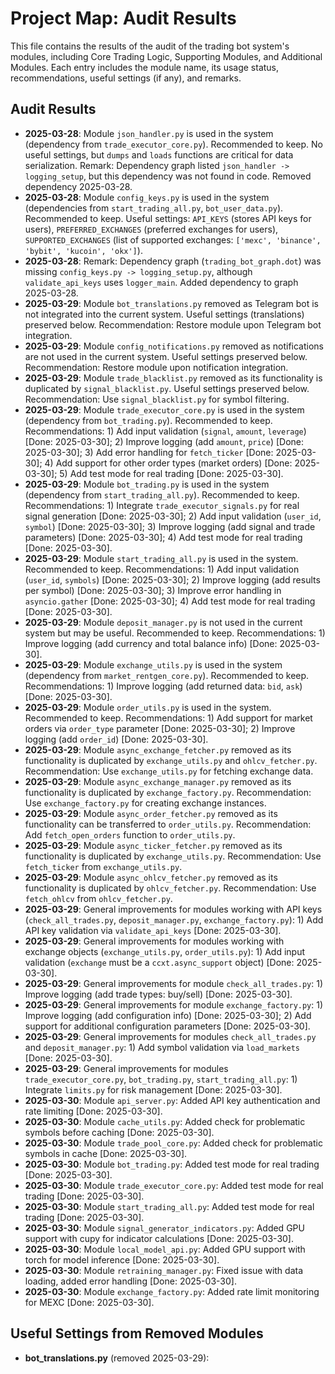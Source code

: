 # Project Map: Audit Results

This file contains the results of the audit of the trading bot system's modules, including Core Trading Logic, Supporting Modules, and Additional Modules. Each entry includes the module name, its usage status, recommendations, useful settings (if any), and remarks.

## Audit Results
- **2025-03-28**: Module `json_handler.py` is used in the system (dependency from `trade_executor_core.py`). Recommended to keep. No useful settings, but `dumps` and `loads` functions are critical for data serialization. Remark: Dependency graph listed `json_handler -> logging_setup`, but this dependency was not found in code. Removed dependency 2025-03-28.
- **2025-03-28**: Module `config_keys.py` is used in the system (dependencies from `start_trading_all.py`, `bot_user_data.py`). Recommended to keep. Useful settings: `API_KEYS` (stores API keys for users), `PREFERRED_EXCHANGES` (preferred exchanges for users), `SUPPORTED_EXCHANGES` (list of supported exchanges: `['mexc', 'binance', 'bybit', 'kucoin', 'okx']`).
- **2025-03-28**: Remark: Dependency graph (`trading_bot_graph.dot`) was missing `config_keys.py -> logging_setup.py`, although `validate_api_keys` uses `logger_main`. Added dependency to graph 2025-03-28.
- **2025-03-29**: Module `bot_translations.py` removed as Telegram bot is not integrated into the current system. Useful settings (translations) preserved below. Recommendation: Restore module upon Telegram bot integration.
- **2025-03-29**: Module `config_notifications.py` removed as notifications are not used in the current system. Useful settings preserved below. Recommendation: Restore module upon notification integration.
- **2025-03-29**: Module `trade_blacklist.py` removed as its functionality is duplicated by `signal_blacklist.py`. Useful settings preserved below. Recommendation: Use `signal_blacklist.py` for symbol filtering.
- **2025-03-29**: Module `trade_executor_core.py` is used in the system (dependency from `bot_trading.py`). Recommended to keep. Recommendations: 1) Add input validation (`signal`, `amount`, `leverage`) [Done: 2025-03-30]; 2) Improve logging (add `amount`, `price`) [Done: 2025-03-30]; 3) Add error handling for `fetch_ticker` [Done: 2025-03-30]; 4) Add support for other order types (market orders) [Done: 2025-03-30]; 5) Add test mode for real trading [Done: 2025-03-30].
- **2025-03-29**: Module `bot_trading.py` is used in the system (dependency from `start_trading_all.py`). Recommended to keep. Recommendations: 1) Integrate `trade_executor_signals.py` for real signal generation [Done: 2025-03-30]; 2) Add input validation (`user_id`, `symbol`) [Done: 2025-03-30]; 3) Improve logging (add signal and trade parameters) [Done: 2025-03-30]; 4) Add test mode for real trading [Done: 2025-03-30].
- **2025-03-29**: Module `start_trading_all.py` is used in the system. Recommended to keep. Recommendations: 1) Add input validation (`user_id`, `symbols`) [Done: 2025-03-30]; 2) Improve logging (add results per symbol) [Done: 2025-03-30]; 3) Improve error handling in `asyncio.gather` [Done: 2025-03-30]; 4) Add test mode for real trading [Done: 2025-03-30].
- **2025-03-29**: Module `deposit_manager.py` is not used in the current system but may be useful. Recommended to keep. Recommendations: 1) Improve logging (add currency and total balance info) [Done: 2025-03-30].
- **2025-03-29**: Module `exchange_utils.py` is used in the system (dependency from `market_rentgen_core.py`). Recommended to keep. Recommendations: 1) Improve logging (add returned data: `bid`, `ask`) [Done: 2025-03-30].
- **2025-03-29**: Module `order_utils.py` is used in the system. Recommended to keep. Recommendations: 1) Add support for market orders via `order_type` parameter [Done: 2025-03-30]; 2) Improve logging (add `order_id`) [Done: 2025-03-30].
- **2025-03-29**: Module `async_exchange_fetcher.py` removed as its functionality is duplicated by `exchange_utils.py` and `ohlcv_fetcher.py`. Recommendation: Use `exchange_utils.py` for fetching exchange data.
- **2025-03-29**: Module `async_exchange_manager.py` removed as its functionality is duplicated by `exchange_factory.py`. Recommendation: Use `exchange_factory.py` for creating exchange instances.
- **2025-03-29**: Module `async_order_fetcher.py` removed as its functionality can be transferred to `order_utils.py`. Recommendation: Add `fetch_open_orders` function to `order_utils.py`.
- **2025-03-29**: Module `async_ticker_fetcher.py` removed as its functionality is duplicated by `exchange_utils.py`. Recommendation: Use `fetch_ticker` from `exchange_utils.py`.
- **2025-03-29**: Module `async_ohlcv_fetcher.py` removed as its functionality is duplicated by `ohlcv_fetcher.py`. Recommendation: Use `fetch_ohlcv` from `ohlcv_fetcher.py`.
- **2025-03-29**: General improvements for modules working with API keys (`check_all_trades.py`, `deposit_manager.py`, `exchange_factory.py`): 1) Add API key validation via `validate_api_keys` [Done: 2025-03-30].
- **2025-03-29**: General improvements for modules working with exchange objects (`exchange_utils.py`, `order_utils.py`): 1) Add input validation (`exchange` must be a `ccxt.async_support` object) [Done: 2025-03-30].
- **2025-03-29**: General improvements for module `check_all_trades.py`: 1) Improve logging (add trade types: buy/sell) [Done: 2025-03-30].
- **2025-03-29**: General improvements for module `exchange_factory.py`: 1) Improve logging (add configuration info) [Done: 2025-03-30]; 2) Add support for additional configuration parameters [Done: 2025-03-30].
- **2025-03-29**: General improvements for modules `check_all_trades.py` and `deposit_manager.py`: 1) Add symbol validation via `load_markets` [Done: 2025-03-30].
- **2025-03-29**: General improvements for modules `trade_executor_core.py`, `bot_trading.py`, `start_trading_all.py`: 1) Integrate `limits.py` for risk management [Done: 2025-03-30].
- **2025-03-30**: Module `api_server.py`: Added API key authentication and rate limiting [Done: 2025-03-30].
- **2025-03-30**: Module `cache_utils.py`: Added check for problematic symbols before caching [Done: 2025-03-30].
- **2025-03-30**: Module `trade_pool_core.py`: Added check for problematic symbols in cache [Done: 2025-03-30].
- **2025-03-30**: Module `bot_trading.py`: Added test mode for real trading [Done: 2025-03-30].
- **2025-03-30**: Module `trade_executor_core.py`: Added test mode for real trading [Done: 2025-03-30].
- **2025-03-30**: Module `start_trading_all.py`: Added test mode for real trading [Done: 2025-03-30].
- **2025-03-30**: Module `signal_generator_indicators.py`: Added GPU support with cupy for indicator calculations [Done: 2025-03-30].
- **2025-03-30**: Module `local_model_api.py`: Added GPU support with torch for model inference [Done: 2025-03-30].
- **2025-03-30**: Module `retraining_manager.py`: Fixed issue with data loading, added error handling [Done: 2025-03-30].
- **2025-03-30**: Module `exchange_factory.py`: Added rate limit monitoring for MEXC [Done: 2025-03-30].

## Useful Settings from Removed Modules
- **bot_translations.py** (removed 2025-03-29):
